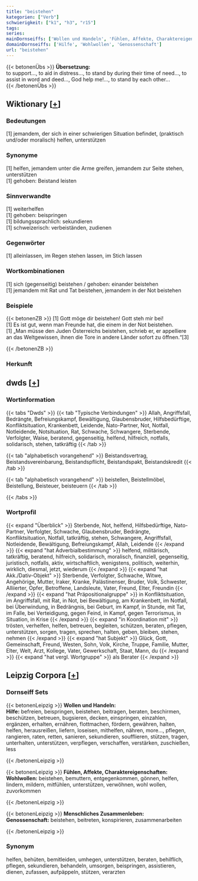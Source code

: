 ```yaml
---
title: "beistehen"
kategorien: ["Verb"]
schwierigkeit: ["k1", "h3", "r15"]
tags:
series:
mainDornseiffs: ['Wollen und Handeln', 'Fühlen, Affekte, Charaktereigenschaften', 'Menschliches Zusammenleben']
domainDornseiffs: ['Hilfe', 'Wohlwollen', 'Genossenschaft']
url: "beistehen"
---
```


{{< betonenÜbs >}}
**Übersetzung:**  
to support..., to aid in distress..., to stand by during their time of need..., to assist in word and deed..., God help me!..., to stand by each other...  
{{< /betonenÜbs >}}

## Wiktionary [[+](https://de.wiktionary.org/wiki/beistehen)]

### Bedeutungen
[1] jemandem, der sich in einer schwierigen Situation befindet, (praktisch und/oder moralisch) helfen, unterstützen  

### Synonyme
[1] helfen, jemandem unter die Arme greifen, jemandem zur Seite stehen, unterstützen  
[1] gehoben: Beistand leisten  

### Sinnverwandte
[1] weiterhelfen  
[1] gehoben: beispringen  
[1] bildungssprachlich: sekundieren  
[1] schweizerisch: verbeiständen, zudienen  

### Gegenwörter
[1] alleinlassen, im Regen stehen lassen, im Stich lassen  

### Wortkombinationen
[1] sich (gegenseitig) beistehen / gehoben: einander beistehen  
[1] jemandem mit Rat und Tat beistehen, jemandem in der Not beistehen  

### Beispiele
{{< betonenZB >}}
[1] Gott möge dir beistehen! Gott steh mir bei!  
[1] Es ist gut, wenn man Freunde hat, die einem in der Not beistehen.  
[1] „Man müsse den Juden Österreichs beistehen, schrieb er, er appelliere an das Weltgewissen, ihnen die Tore in andere Länder sofort zu öffnen.“[3]  

{{< /betonenZB >}}
### Herkunft



## dwds [[+](https://www.dwds.de/wb/beistehen)]

### Wortinformation
{{< tabs "Dwds" >}}
{{< tab "Typische Verbindungen" >}}
Allah, Angriffsfall, Bedrängte, Befreiungskampf, Bewältigung, Glaubensbruder, Hilfsbedürftige, Konfliktsituation, Krankenbett, Leidende, Nato-Partner, Not, Notfall, Notleidende, Notsituation, Rat, Schwache, Schwangere, Sterbende, Verfolgter, Waise, beratend, gegenseitig, helfend, hilfreich, notfalls, solidarisch, stehen, tatkräftig
{{< /tab >}}

{{< tab "alphabetisch vorangehend" >}}
Beistandsvertrag, Beistandsvereinbarung, Beistandspflicht, Beistandspakt, Beistandskredit
{{< /tab >}}

{{< tab "alphabetisch vorangehend" >}}
beistellen, Beistellmöbel, Beistellung, Beisteuer, beisteuern
{{< /tab >}}

{{< /tabs >}}

### Wortprofil
{{< expand "Überblick" >}} Sterbende, Not, helfend, Hilfsbedürftige, Nato-Partner, Verfolgter, Schwache, Glaubensbruder, Bedrängte, Konfliktsituation, Notfall, tatkräftig, stehen, Schwangere, Angriffsfall, Notleidende, Bewältigung, Befreiungskampf, Allah, Leidende {{< /expand >}}
{{< expand "hat Adverbialbestimmung" >}} helfend, militärisch, tatkräftig, beratend, hilfreich, solidarisch, moralisch, finanziell, gegenseitig, juristisch, notfalls, aktiv, wirtschaftlich, wenigstens, politisch, weiterhin, wirklich, diesmal, jetzt, wiederum {{< /expand >}}
{{< expand "hat Akk./Dativ-Objekt" >}} Sterbende, Verfolgter, Schwache, Witwe, Angehörige, Mutter, Iraker, Kranke, Palästinenser, Bruder, Volk, Schwester, Alliierter, Opfer, Betroffene, Landsleute, Vater, Freund, Elter, Freundin {{< /expand >}}
{{< expand "hat Präpositionalgruppe" >}} in Konfliktsituation, im Angriffsfall, mit Rat, in Not, bei Bewältigung, am Krankenbett, im Notfall, bei Überwindung, in Bedrängnis, bei Geburt, im Kampf, in Stunde, mit Tat, im Falle, bei Verteidigung, gegen Feind, in Kampf, gegen Terrorismus, in Situation, in Krise {{< /expand >}}
{{< expand "in Koordination mit" >}} trösten, verhelfen, helfen, betreuen, begleiten, schützen, beraten, pflegen, unterstützen, sorgen, tragen, sprechen, halten, geben, bleiben, stehen, nehmen {{< /expand >}}
{{< expand "hat Subjekt" >}} Glück, Gott, Gemeinschaft, Freund, Westen, Sohn, Volk, Kirche, Truppe, Familie, Mutter, Elter, Welt, Arzt, Kollege, Vater, Gewerkschaft, Staat, Mann, du {{< /expand >}}
{{< expand "hat vergl. Wortgruppe" >}} als Berater {{< /expand >}}

## Leipzig Corpora [[+](https://corpora.uni-leipzig.de/en/res?word=beistehen&corpusId=deu_newscrawl-public_2018)]

### Dornseiff Sets
{{< betonenLeipzig >}}
**Wollen und Handeln:**  
**Hilfe:** befreien, beispringen, beistehen, beitragen, beraten, beschirmen, beschützen, betreuen, bugsieren, decken, einspringen, einzahlen, ergänzen, erhalten, ernähren, flottmachen, fördern, gewähren, halten, helfen, herausreißen, liefern, loseisen, mithelfen, nähren, more..., pflegen, rangieren, raten, retten, sanieren, sekundieren, soufflieren, stützen, tragen, unterhalten, unterstützen, verpflegen, verschaffen, verstärken, zuschießen, less  

{{< /betonenLeipzig >}}


{{< betonenLeipzig >}}
**Fühlen, Affekte, Charaktereigenschaften:**  
**Wohlwollen:** beistehen, bemuttern, entgegenkommen, gönnen, helfen, lindern, mildern, mitfühlen, unterstützen, verwöhnen, wohl wollen, zuvorkommen  

{{< /betonenLeipzig >}}


{{< betonenLeipzig >}}
**Menschliches Zusammenleben:**  
**Genossenschaft:** beistehen, beitreten, konspirieren, zusammenarbeiten  

{{< /betonenLeipzig >}}

### Synonym
helfen, behüten, bemitleiden, umhegen, unterstützen, beraten, behilflich, pflegen, sekundieren, behandeln, umsorgen, beispringen, assistieren, dienen, zufassen, aufpäppeln, stützen, verarzten

